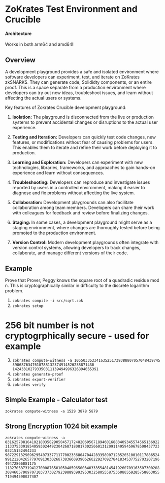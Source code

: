 # ZoKrates Test Environment and Crucible

#### Architecture

Works in both arm64 and amd64!

## Overview

A development playground provides a safe and isolated environment where software developers can experiment, test, and iterate on ZoKrates zkSNARKS. They can generate code, Solididty components, or an entire proof. This is a space separate from a production environment where developers can try out new ideas, troubleshoot issues, and learn without affecting the actual users or systems.

Key features of Zokrates Crucible development playground:

1. **Isolation:** The playground is disconnected from the live or production systems to prevent accidental changes or disruptions to the actual user experience.

2. **Testing and Iteration:** Developers can quickly test code changes, new features, or modifications without fear of causing problems for users. This enables them to iterate and refine their work before deploying it to production.

3. **Learning and Exploration:** Developers can experiment with new technologies, libraries, frameworks, and approaches to gain hands-on experience and learn without consequences.

4. **Troubleshooting:** Developers can reproduce and investigate issues reported by users in a controlled environment, making it easier to diagnose and fix problems without affecting the live system.

5. **Collaboration:** Development playgrounds can also facilitate collaboration among team members. Developers can share their work with colleagues for feedback and review before finalizing changes.

6. **Staging:** In some cases, a development playground might serve as a staging environment, where changes are thoroughly tested before being promoted to the production environment.

7. **Version Control:** Modern development playgrounds often integrate with version control systems, allowing developers to track changes, collaborate, and manage different versions of their code.


## Example

Prove that Prover, Peggy knows the square root of a quadradic residue mod n.   This is cryptographically similar in difficulty to the discrete logarithm problem.

1. `zokrates compile -i src/sqrt.zok `
2. `zokrates setup`
# 256 bit number is not cryptogrphically secure - used for example
3. `zokrates compute-witness -a 105503353341635251739388807057048439745 5906876347610788132374914526238871430 142433102793350311139494996326894655391`
4. `zokrates generate-proof`
5. `zokrates export-verifier`
6. `zokrates verify`

## Simple Example - Calculator test

`zokrates compute-witness -a 1529 3878 5879`

## Strong Encryption 1024 bit example

`zokrates compute-witness -a 8316257881641021803582905045717248206056718946016883409345574565136922113375339185405930244923042687180817302566013120911495945967850843772303215152494233 9872291329696295407337711770023368047044283358907128526510010117886524991212042657797091303026873836609390626022927092784183453775270320719649472866081175 11827058731941270008765010504059650034033355481454192607091635073002083084605790970710373730279239889399395303258055587536080559285758863055719494590037407`